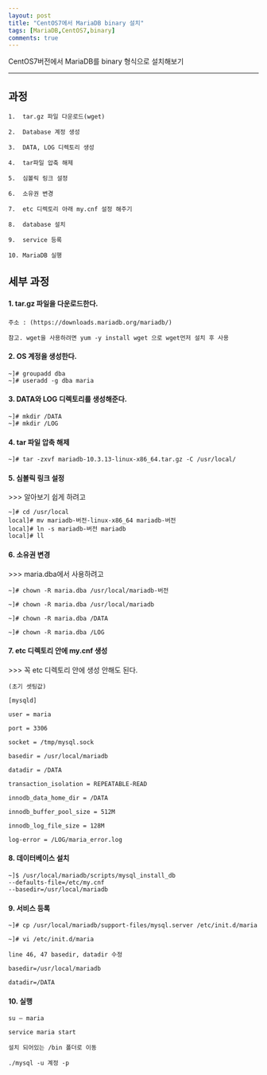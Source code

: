 ```yaml
---
layout: post
title: "CentOS7에서 MariaDB binary 설치"
tags: [MariaDB,CentOS7,binary]
comments: true
---
```


CentOS7버전에서 MariaDB를 binary 형식으로 설치해보기

---

## 과정

	1. 	tar.gz 파일 다운로드(wget)

	2. 	Database 계정 생성

	3. 	DATA, LOG 디렉토리 생성

	4. 	tar파일 압축 해제

	5. 	심볼릭 링크 설정

	6. 	소유권 변경

	7. 	etc 디렉토리 아래 my.cnf 설정 해주기

	8. 	database 설치

	9. 	service 등록

	10.	MariaDB 실행


## 세부 과정

<h4> 1. tar.gz 파일을 다운로드한다.</h4> 

	주소 : (https://downloads.mariadb.org/mariadb/)

	참고. wget을 사용하려면 yum -y install wget 으로 wget먼저 설치 후 사용

<h4> 2. OS 계정을 생성한다.</h4> 

	~]# groupadd dba
	~]# useradd -g dba maria

<h4> 3. DATA와 LOG 디렉토리를 생성해준다.</h4> 

	~]# mkdir /DATA
	~]# mkdir /LOG

<h4> 4. tar 파일 압축 해제</h4> 

	~]# tar -zxvf mariadb-10.3.13-linux-x86_64.tar.gz -C /usr/local/

<h4> 5. 심볼릭 링크 설정</h4>  >>> 알아보기 쉽게 하려고 

	~]# cd /usr/local
	local]# mv mariadb-버전-linux-x86_64 mariadb-버전
	local]# ln -s mariadb-버전 mariadb
	local]# ll

<h4> 6. 소유권 변경</h4>  >>> maria.dba에서 사용하려고

	~]# chown -R maria.dba /usr/local/mariadb-버전

	~]# chown -R maria.dba /usr/local/mariadb

	~]# chown -R maria.dba /DATA

	~]# chown -R maria.dba /LOG

<h4> 7. etc 디렉토리 안에 my.cnf 생성</h4>  >>> 꼭 etc 디렉토리 안에 생성 안해도 된다.
	
	(초기 셋팅값)
	
	[mysqld] 

	user = maria 

	port = 3306 

	socket = /tmp/mysql.sock 

	basedir = /usr/local/mariadb 

	datadir = /DATA 

	transaction_isolation = REPEATABLE-READ 

	innodb_data_home_dir = /DATA 

	innodb_buffer_pool_size = 512M 

	innodb_log_file_size = 128M 

	log-error = /LOG/maria_error.log

<h4> 8. 데이터베이스 설치</h4> 

	~]$ /usr/local/mariadb/scripts/mysql_install_db 
	--defaults-file=/etc/my.cnf
	--basedir=/usr/local/mariadb

<h4> 9. 서비스 등록</h4> 

	~]# cp /usr/local/mariadb/support-files/mysql.server /etc/init.d/maria 
	
	~]# vi /etc/init.d/maria 

	line 46, 47 basedir, datadir 수정
	
	basedir=/usr/local/mariadb 
	
	datadir=/DATA

<h4> 10. 실행</h4> 

	su – maria

	service maria start

	설치 되어있는 /bin 폴더로 이동

	./mysql -u 계정 -p
